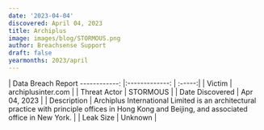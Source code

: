 ```yaml
---
date: '2023-04-04'
discovered: April 04, 2023
title: Archiplus
image: images/blog/STORMOUS.png
author: Breachsense Support
draft: false
yearmonths: 2023/april
---
```



| Data Breach Report
------------:     |:-------------:    | :-----:|
| Victim      | archiplusinter.com      | 
| Threat Actor      | STORMOUS      | 
| Date Discovered      | Apr 04, 2023      | 
| Description      | Archiplus International Limited is an architectural practice with principle offices in Hong Kong and Beijing, and associated office in New York.      | 
| Leak Size      | Unknown      | 

